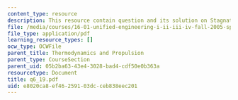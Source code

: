 ```yaml
---
content_type: resource
description: This resource contain question and its solution on Stagnation Quantities.
file: /media/courses/16-01-unified-engineering-i-ii-iii-iv-fall-2005-spring-2006/e8020ca8ef46259103dcceb838eec201_q6_19.pdf
file_type: application/pdf
learning_resource_types: []
ocw_type: OCWFile
parent_title: Thermodynamics and Propulsion
parent_type: CourseSection
parent_uid: 05b2ba63-43e4-3028-bad4-cdf50e0b363a
resourcetype: Document
title: q6_19.pdf
uid: e8020ca8-ef46-2591-03dc-ceb838eec201
---
```

